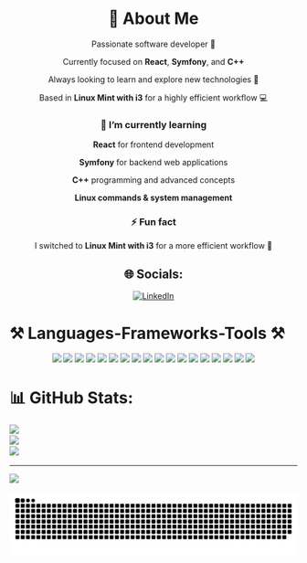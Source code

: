 <div align="center">

# 💫 About Me  
  Passionate software developer 🚀
 
  Currently focused on **React**, **Symfony**, and **C++**  
 
  Always looking to learn and explore new technologies 🌱  
 
  Based in **Linux Mint with i3** for a highly efficient workflow 💻

</div>


<div align="center">

### 🌱 I’m currently learning

 **React** for frontend development
 
 **Symfony** for backend web applications
 
 **C++** programming and advanced concepts
 
 **Linux commands & system management**  

### ⚡ Fun fact

 I switched to **Linux Mint with i3** for a more efficient workflow 🚀  
</div>

<div align="center">

## 🌐 Socials:
[![LinkedIn](https://img.shields.io/badge/LinkedIn-%230077B5.svg?logo=linkedin&logoColor=white)](https://www.linkedin.com/in/haitam-kamal)

</div>

# ⚒️ Languages-Frameworks-Tools ⚒️
<div align="center">
  <img width="50" src="https://img.shields.io/badge/-C%2B%2B?logo=c%2B%2B&logoColor=white&style=for-the-badge&color=black" />
  <img width="50" src="https://img.shields.io/badge/-HTML5?logo=html5&logoColor=white&style=for-the-badge&color=black" />
  <img width="50" src="https://img.shields.io/badge/-CSS3?logo=css3&logoColor=white&style=for-the-badge&color=black" />
  <img width="50" src="https://img.shields.io/badge/-JavaScript?logo=javascript&logoColor=%23F7DF1E&style=for-the-badge&color=black" />
  <img width="50" src="https://img.shields.io/badge/-Markdown?logo=markdown&logoColor=white&style=for-the-badge&color=black" />
  <img width="50" src="https://img.shields.io/badge/-Bulma?logo=bulma&logoColor=white&style=for-the-badge&color=black" />
  <img width="50" src="https://img.shields.io/badge/-EJS?logo=ejs&logoColor=black&style=for-the-badge&color=black" />
  <img width="50" src="https://img.shields.io/badge/-Express.js?logo=express&logoColor=%2361DAFB&style=for-the-badge&color=black" />
  <img width="50" src="https://img.shields.io/badge/-NPM?logo=npm&logoColor=white&style=for-the-badge&color=black" />
  <img width="50" src="https://img.shields.io/badge/-Next%20JS?logo=next.js&logoColor=white&style=for-the-badge&color=black" />
  <img width="50" src="https://img.shields.io/badge/-React?logo=react&logoColor=%2361DAFB&style=for-the-badge&color=black" />
  <img width="50" src="https://img.shields.io/badge/-Vite?logo=vite&logoColor=white&style=for-the-badge&color=black" />
  <img width="50" src="https://img.shields.io/badge/-Symfony?logo=symfony&logoColor=white&style=for-the-badge&color=black" />
  <img width="50" src="https://img.shields.io/badge/-TailwindCSS?logo=tailwind-css&logoColor=white&style=for-the-badge&color=black" />
  <img width="50" src="https://img.shields.io/badge/-Postgres?logo=postgresql&logoColor=white&style=for-the-badge&color=black" />
  <img width="50" src="https://img.shields.io/badge/-Prisma?logo=Prisma&logoColor=white&style=for-the-badge&color=black" />
  <img width="50" src="https://img.shields.io/badge/-Git?logo=git&logoColor=white&style=for-the-badge&color=black" />
  <img width="50" src="https://img.shields.io/badge/-GitHub?logo=github&logoColor=white&style=for-the-badge&color=black" />
</div>















# 📊 GitHub Stats:
![](https://github-readme-stats.vercel.app/api?username=haitamkamal&theme=dracula&hide_border=false&include_all_commits=false&count_private=false)<br/>
![](https://nirzak-streak-stats.vercel.app/?user=haitamkamal&theme=dracula&hide_border=false)<br/>
![](https://github-readme-stats.vercel.app/api/top-langs/?username=haitamkamal&theme=dracula&hide_border=false&include_all_commits=false&count_private=false&layout=compact)

---
[![](https://visitcount.itsvg.in/api?id=haitamkamal&icon=0&color=0)](https://visitcount.itsvg.in)

<!-- Proudly created with GPRM ( https://gprm.itsvg.in ) -->
<picture>
  <source media="(prefers-color-scheme: dark)" srcset="https://raw.githubusercontent.com/haitamkamal/haitamkamal/output/github-snake-dark.svg" />
  <source media="(prefers-color-scheme: light)" srcset="https://raw.githubusercontent.com/haitamkamal/haitamkamal/output/github-snake.svg" />
  <img alt="github-snake" src="https://raw.githubusercontent.com/haitamkamal/haitamkamal/output/github-snake.svg" />
</picture>
